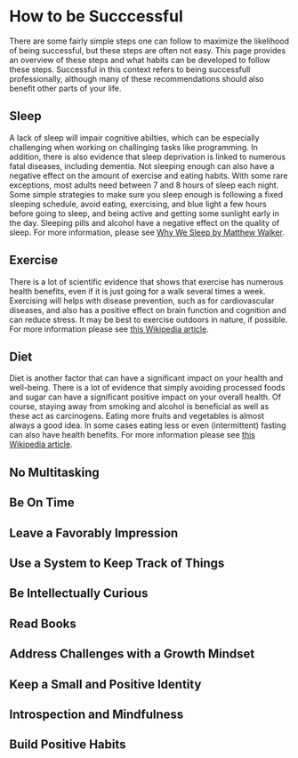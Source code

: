# How to be Succcessful

There are some fairly simple steps one can follow to maximize the likelihood of being successful, but these steps are often not easy. This page provides an overview of these steps and what habits can be developed to follow these steps. Successful in this context refers to being successfull professionally, although many of these recommendations should also benefit other parts of your life.

## Sleep

A lack of sleep will impair cognitive abilties, which can be especially challenging when working on challinging tasks like programming. In addition, there is also evidence that sleep deprivation is linked to numerous fatal diseases, including dementia. Not sleeping enough can also have a negative effect on the amount of exercise and eating habits. With some rare exceptions, most adults need between 7 and 8 hours of sleep each night. Some simple strategies to make sure you sleep enough is following a fixed sleeping schedule, avoid eating, exercising, and blue light a few hours before going to sleep, and being active and getting some sunlight early in the day. Sleeping pills and alcohol have a negative effect on the quality of sleep. For more information, please see [Why We Sleep by Matthew Walker](https://www.amazon.com/Why-We-Sleep-Unlocking-Dreams-ebook/dp/B06ZZ1YGJ5/).

## Exercise

There is a lot of scientific evidence that shows that exercise has numerous health benefits, even if it is just going for a walk several times a week. Exercising will helps with disease prevention, such as for cardiovascular diseases, and also has a positive effect on brain function and cognition and can reduce stress. It may be best to exercise outdoors in nature, if possible. For more information please see [this Wikipedia article](https://en.wikipedia.org/wiki/Exercise).

## Diet

Diet is another factor that can have a significant impact on your health and well-being. There is a lot of evidence that simply avoiding processed foods and sugar can have a significant positive impact on your overall health. Of course, staying away from smoking and alcohol is beneficial as well as these act as carcinogens. Eating more fruits and vegetables is almost always a good idea. In some cases eating less or even (intermittent) fasting can also have health benefits. For more information please see [this Wikipedia article](https://en.wikipedia.org/wiki/Healthy_diet).

## No Multitasking

## Be On Time

## Leave a Favorably Impression

## Use a System to Keep Track of Things

## Be Intellectually Curious

## Read Books

## Address Challenges with a Growth Mindset

## Keep a Small and Positive Identity

## Introspection and Mindfulness

## Build Positive Habits
